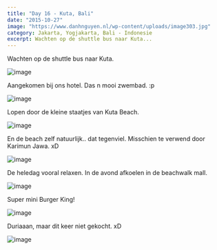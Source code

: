 ```yaml
---
title: "Day 16 - Kuta, Bali"
date: "2015-10-27"
image: "https://www.danhnguyen.nl/wp-content/uploads/image303.jpg"
category: Jakarta, Yogjakarta, Bali - Indonesie
excerpt: Wachten op de shuttle bus naar Kuta...
---
```


Wachten op de shuttle bus naar Kuta.

![image](https://www.danhnguyen.nl/wp-content/uploads//image298-1024x576.jpg)

Aangekomen bij ons hotel. Das n mooi zwembad. :p

![image](https://www.danhnguyen.nl/wp-content/uploads//image303-1024x576.jpg)

Lopen door de kleine staatjes van Kuta Beach.

![image](https://www.danhnguyen.nl/wp-content/uploads//image301-1024x576.jpg)

En de beach zelf natuurlijk.. dat tegenviel. Misschien te verwend door Karimun Jawa. xD

![image](https://www.danhnguyen.nl/wp-content/uploads//image302-1024x576.jpg)

De heledag vooral relaxen. In de avond afkoelen in de beachwalk mall.

![image](https://www.danhnguyen.nl/wp-content/uploads//image305-1024x576.jpg)

Super mini Burger King!

![image](https://www.danhnguyen.nl/wp-content/uploads//image304-1024x576.jpg)

Duriaaan, maar dit keer niet gekocht. xD

![image](https://www.danhnguyen.nl/wp-content/uploads//image322-1024x576.jpg)
